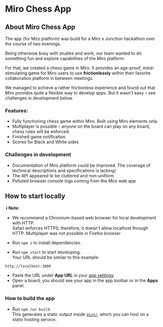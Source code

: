 # Miro Chess App

## About Miro Chess App

The app (for Miro platform) was build for a Miro x Junction hackathon over the course of two evenings. 

Being otherwise busy with studies and work, our team wanted to do something fun and explore capabilities of the Miro platform.

For that, we created a chess game in Miro. It provides an age-proof, mind-stimulating game for Miro users to use **frictionlessly** within their favorite collaboration platform in between meetings. 

We managed to achieve a rather frictionless experience and found out that Miro provides quite a flexible way to develop apps. But it wasn't easy – see challenges in development below.

### Features:
- Fully functioning chess game within Miro. Built using Miro elements only.
- Multiplayer is possible – anyone on the board can play on any board, chess rules will be enforced.
- Finished game notification
- Scores for Black and White sides

### Challenges in development

- Documentation of Miro platform could be improved. The coverage of technical descriptions and specifications is lacking/
- The API appeared to be cluttered and non-uniform
- Polluted browser console logs coming from the Miro web app 




## How to start locally

**&nbsp;ℹ&nbsp;Note**:

- We recommend a Chromium-based web browser for local development with HTTP. \
  Safari enforces HTTPS; therefore, it doesn't allow localhost through HTTP.
  Multiplayer was not possible in Firefox browser


- Run `npm i` to install dependencies.
- Run `npm start` to start developing. \
  Your URL should be similar to this example:
 ```
 http://localhost:3000
 ```
- Paste the URL under **App URL** in your
  [app settings](https://developers.miro.com/docs/build-your-first-hello-world-app#step-3-configure-your-app-in-miro).
- Open a board; you should see your app in the app toolbar or in the **Apps**
  panel.

### How to build the app

- Run `npm run build`. \
  This generates a static output inside [`dist/`](./dist), which you can host on a static hosting
  service.


